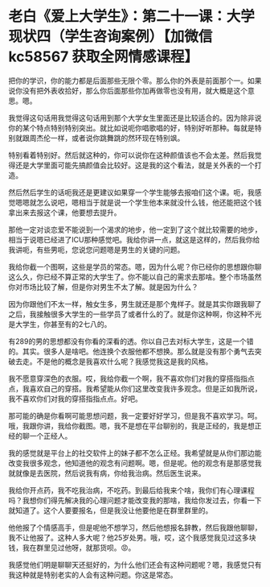 # 老白《爱上大学生》：第二十一课：大学现状四（学生咨询案例）【加微信 kc58567 获取全网情感课程】

把你的学识，你的能力都是后面那些无限个零。那么你的外表是前面那个一。如果说你没有把外表收拾好，那么你后面那些你加再做零也没有用，就大概是这个意思。嗯。

我觉得这句话用我觉得这句话用到那个大学女生里面还是比较适合的。因为除非说你的某个特点特别特别突出。就比如说呃你唱歌唱的好，特别好听那种。每就是特别就跟周杰伦一样，或者说你跳舞跳的然环现在特别飒。

特别看着特别好。然后就这种的，你可以说你在这种颜值该也不会太差。然后我觉得还是大学里面可能先搞颜值会比较好。这是我的这个看法，就是关外表的一个打造。

然后然后学生的话呃我还是更建议如果穿一个学生能够去报咱们这个课。呃，我感觉嗯嗯就怎么说吧，嗯相当于就是说一个学生他本来就没什么钱，他还能把这个钱拿出来去报这个课，他要想去提升。

那他一定对谈恋爱不能说到一个渴求的地步，他一定到了这个就比较需要的地步，相当于说嗯已经进了ICU那种感觉吧。我给你讲一点，就这是这样的，然后我你给我讲呃，有些男呃，您说您问题嗯是男生的关键的问题。

我给你截一个图啊，这些是学员的常态。嗯，因为什么呢？你已经你的思想跟你聊这么久，你已经不算正常的大学生了。你不能以自己的需求去那啥。整个市场虽然你对市场比较了解，但是你对男生不太了解。就是因为什么？

因为你跟他们不太一样，触女生多，男生就还是那个鬼样子。就是其实你跟我聊了之后，我接触很多大学生的一些学员了或者什么的了。就是你这种啊，你这种不光是大学生，你甚至有的2七八的。

有289的男的思想都没有你看的深看的透。你以自己去对标大学生，这是一个错的。其实。很多人是啥吧。他连换个衣服他都不想换。那么就是没有那个勇气去突破去走。不是他的概念是我喜欢什么呢？我感觉我这是我的风格。

我不愿意穿深色的衣服。哎，我给你截一个啊，我不喜欢你们对我的穿搭指指点点，我喜欢自己的穿搭。我希望能从你们这里改变我许多观念。但是正如我所说，我不喜欢你们对我的穿搭指指点点。好吧。

那可能的确是你看啊可能思想问题，我一定要好好学习，但是我不喜欢学习。呵。哦，我跟你讲，我给你截图。嗯，我不是想在平台聊别的，我是正经的，我是想正经的聊一个正经人。

我的感觉就是平台上的社交软件上的妹子都不怎么正经。我希望就是从你们那边能改变我很多观念，他知道他的观念有问题啊。嗯，但是呢。他的观念有是那感觉我就就像是去医院，然后说我有病，你给我治病。然后医生说来。

我给你开点药，我不吃我治病，不吃药。到最后给我来个啥，我你们有心理课程吗？我想你们得先解决我的心理问题才能改变我的那啥，我给你发过去，你看一下就知道了。这个人要要报名，但是我没让他要他是在群里群里的。

他他报了个情感高手，但是呢他不想学习，然后他想报名辞教，然后我跟他聊聊，我不让他报了。这种人多大呢？他25岁处男。哦，哎，这个我感觉我见过这多块钱，我在群里见过他呀，就那货呗。😡。

我感觉他们明是聊聊天还挺好的，为什么他们还会有这种问题呢？嗯，我感觉只有我这种就是特别老实的人会有这种问题。你这是常态。

